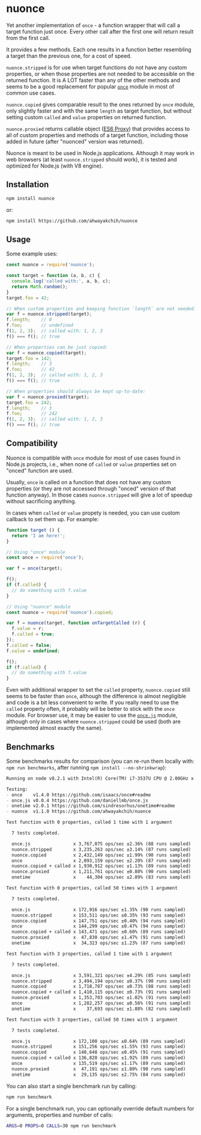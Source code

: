 nuonce
======

Yet another implementation of `once` - a function wrapper that will call a target function just once. Every other call after the first one will return result from the first call.

It provides a few methods. Each one results in a function better resembling a target than the previous one, for a cost of speed.

`nuonce.stripped` is for use when target functions do not have any custom properties, or when those properties are not needed to be accessible on the returned function. It is A LOT faster than any of the other methods and seems to be a good replacement for popular [`once`](https://github.com/isaacs/once) module in most of common use cases.

`nuonce.copied` gives comparable result to the ones returned by `once` module, only slightly faster and with the same `length` as target function, but without setting custom `called` and `value` properties on returned function.

`nuonce.proxied` returns callable object ([ES6 Proxy](https://developer.mozilla.org/en/docs/Web/JavaScript/Reference/Global_Objects/Proxy)) that provides access to all of custom properties and methods of a target function, including those added in future (after "nuonced" version was returned).

Nuonce is meant to be used in Node.js applications. Although it may work in web browsers (at least `nuonce.stripped` should work), it is tested and optimized for Node.js (with V8 engine).


## Installation

```sh
npm install nuonce
```

or:

```sh
npm install https://github.com/ahwayakchih/nuonce
```


## Usage

Some example uses:

```js
const nuonce = require('nuonce');

const target = function (a, b, c) {
  console.log('called with:', a, b, c);
  return Math.random();
}
target.foo = 42;

// When custom properties and keeping function `length` are not needed:
var f = nuonce.stripped(target);
f.length;    // 0
f.foo;       // undefined
f(1, 2, 3);  // called with: 1, 2, 3
f() === f(); // true

// When properties can be just copied:
var f = nuonce.copied(target);
target.foo = 142;
f.length;    // 3
f.foo;       // 42
f(1, 2, 3);  // called with: 1, 2, 3
f() === f(); // true

// When properties should always be kept up-to-date:
var f = nuonce.proxied(target);
target.foo = 242;
f.length;    // 3
f.foo;       // 242
f(1, 2, 3);  // called with: 1, 2, 3
f() === f(); // true
```


## Compatibility

Nuonce is compatible with `once` module for most of use cases found in Node.js projects, i.e., when none of `called` or `value` properties set on "onced" function are used.

Usually, `once` is called on a function that does not have any custom properties (or they are not accessed through "onced" version of that function anyway). In those cases `nuonce.stripped` will give a lot of speedup without sacrificing anything.

In cases when `called` or `value` propety is needed, you can use custom callback to set them up. For example:

```js
function target () {
  return 'I am here!';
}

// Using "once" module
const once = require('once');

var f = once(target);

f();
if (f.called) {
  // do something with f.value
}

// Using "nuonce" module
const nuonce = require('nuonce').copied;

var f = nuonce(target, function onTargetCalled (r) {
  f.value = r;
  f.called = true;
});
f.called = false;
f.value = undefined;

f();
if (f.called) {
  // do something with f.value
}
```

Even with additional wrapper to set the `called` property, `nuonce.copied` still seems to be faster than `once`, although the difference is almost negligible and code is a bit less convenient to write. If you really need to use the `called` property often, it probably will be better to stick with the `once` module.
For browser use, it may be easier to use the [`once.js`](https://github.com/daniellmb/once.js) module, although only in cases where `nuonce.stripped` could be used (both are implemented almost exactly the same).


## Benchmarks

Some benchmarks results for comparison (you can re-run them locally with: `npm run benchmarks`, after running `npm install --no-shrinkwrap`):

```markdown
Running on node v8.2.1 with Intel(R) Core(TM) i7-3537U CPU @ 2.00GHz x 4

Testing:
- once    v1.4.0 https://github.com/isaacs/once#readme           
- once.js v0.0.4 https://github.com/daniellmb/once.js            
- onetime v2.0.1 https://github.com/sindresorhus/onetime#readme  
- nuonce  v1.1.0 https://github.com/ahwayakchih/nuonce           

Test function with 0 properties, called 1 time with 1 argument

  7 tests completed.

  once.js                x 3,767,075 ops/sec ±2.36% (88 runs sampled)
  nuonce.stripped        x 3,235,263 ops/sec ±3.14% (87 runs sampled)
  nuonce.copied          x 2,432,149 ops/sec ±1.99% (90 runs sampled)
  once                   x 2,093,159 ops/sec ±2.20% (87 runs sampled)
  nuonce.copied + called x 1,930,912 ops/sec ±1.13% (89 runs sampled)
  nuonce.proxied         x 1,211,761 ops/sec ±0.80% (90 runs sampled)
  onetime                x    44,304 ops/sec ±2.89% (83 runs sampled)

Test function with 0 properties, called 50 times with 1 argument

  7 tests completed.

  once.js                x 172,916 ops/sec ±1.35% (90 runs sampled)
  nuonce.stripped        x 153,511 ops/sec ±0.35% (93 runs sampled)
  nuonce.copied          x 147,751 ops/sec ±0.40% (94 runs sampled)
  once                   x 144,299 ops/sec ±0.47% (94 runs sampled)
  nuonce.copied + called x 143,471 ops/sec ±0.60% (89 runs sampled)
  nuonce.proxied         x  47,830 ops/sec ±1.47% (91 runs sampled)
  onetime                x  34,323 ops/sec ±1.23% (87 runs sampled)

Test function with 3 properties, called 1 time with 1 argument

  7 tests completed.

  once.js                x 3,591,321 ops/sec ±4.29% (85 runs sampled)
  nuonce.stripped        x 3,494,194 ops/sec ±0.37% (90 runs sampled)
  nuonce.copied          x 1,718,787 ops/sec ±0.73% (88 runs sampled)
  nuonce.copied + called x 1,410,115 ops/sec ±0.73% (91 runs sampled)
  nuonce.proxied         x 1,353,703 ops/sec ±1.02% (91 runs sampled)
  once                   x 1,282,257 ops/sec ±0.56% (91 runs sampled)
  onetime                x    37,693 ops/sec ±1.88% (82 runs sampled)

Test function with 3 properties, called 50 times with 1 argument

  7 tests completed.

  once.js                x 172,100 ops/sec ±0.64% (89 runs sampled)
  nuonce.stripped        x 151,256 ops/sec ±1.55% (93 runs sampled)
  nuonce.copied          x 140,648 ops/sec ±0.45% (91 runs sampled)
  nuonce.copied + called x 136,820 ops/sec ±1.92% (89 runs sampled)
  once                   x 135,519 ops/sec ±1.17% (89 runs sampled)
  nuonce.proxied         x  47,191 ops/sec ±1.80% (90 runs sampled)
  onetime                x  29,135 ops/sec ±2.75% (84 runs sampled)
```

You can also start a single benchmark run by calling:

```sh
npm run benchmark
```

For a single benchmark run, you can optionally override default numbers for arguments, properties and number of calls:

```sh
ARGS=0 PROPS=0 CALLS=30 npm run benchmark
```

